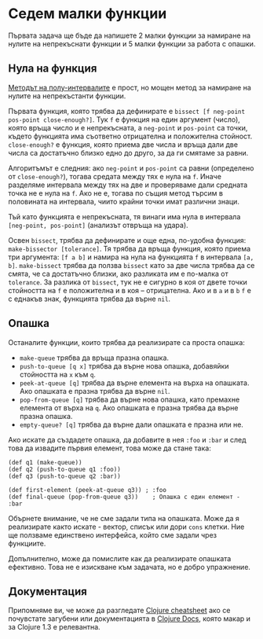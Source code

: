 # Седем малки функции

Първата задача ще бъде да напишете 2 малки функции за намиране на нулите на непрекъснати функции и 5 малки функции за работа с опашки.

## Нула на функция

[Методът на полу-интервалите](http://en.wikipedia.org/wiki/Bisection_method) е прост, но мощен метод за намиране на нулите на непрекъстанти функции.

Първата функция, която трябва да дефинирате е `bissect [f neg-point pos-point close-enough?]`. Тук `f` е функция на един аргумент (число), която връща число и е непрекъсната, a `neg-point` и `pos-point` са точки, където функцията има съответно отрицателна и положителна стойност. `close-enough?` е функция, която приема две числа и връща дали две числа са достатъчно близко едно до друго, за да ги смятаме за равни.

Алгоритъмът е следния: ако `neg-point` и `pos-point` са равни (определено от `close-enough?`), тогава средата между тях е нула на `f`. Иначе разделяме интервала между тях на две и проверяваме дали средната точка не е нула на `f`. Ако не е, тогава по същия метод търсим в половината на интервала, чиито крайни точки имат различни знаци.

Тъй като функцията е непрекъсната, тя винаги има нула в интервала `[neg-point, pos-point]` (анализът отвръща на удара).

Освен `bissect`, трябва да дефинирате и още една, по-удобна функция: `make-bissector [tolerance]`. Тя трябва да връща функция, която приема три аргумента: `[f a b]` и намира на нула на функцията `f` в интервала `[a, b]`. `make-bissect` трябва да ползва `bissect` като за две числа трябва да се смята, че са достатъчно близки, ако разликата им е по-малка от `tolerance`. За разлика от `bissect`, тук не е сигурно в коя от двете точки стойността на `f` е положителна и в коя – отрицателна. Ако и в `a` и в `b` `f` е с еднакъв знак, функцията трябва да върне `nil`.

## Опашка

Останалите функции, които трябва да реализирате са проста опашка:

* `make-queue` трябва да връща празна опашка.
* `push-to-queue [q x]` трябва да върне нова опашка, добавяйки стойността на `x` към `q`.
* `peek-at-queue [q]` трябва да върне елемента на върха на опашката. Ако опашката е празна трябва да върне `nil`.
* `pop-from-queue [q]` трябва да върне нова опашка, като премахне елемента от върха на `q`. Ако опашката е празна трябва да върне празна опашка.
* `empty-queue? [q]` трябва да върне дали опашката е празна или не.

Ако искате да създадете опашка, да добавите в нея `:foo` и `:bar` и след това да извадите първия елемент, това може да стане така:

    (def q1 (make-queue))
    (def q2 (push-to-queue q1 :foo))
    (def q3 (push-to-queue q2 :bar))

    (def first-element (peek-at-queue q3)) ; :foo
    (def final-queue (pop-from-queue q3))    ; Опашка с един елемент - :bar

Обърнете внимание, че не сме задали типа на опашката. Може да я реализирате както искате - вектор, списък или дори `cons` клетки. Ние ще ползваме единствено интерфейса, който сме задали чрез функциите.

Допълнително, може да помислите как да реализирате опашката ефективно. Това не е изискване към задачата, но е добро упражнение.

## Документация

Припомняме ви, че може да разгледате [Clojure cheatsheet](http://clojure.org/cheatsheet) ако се почувстате загубени или документацията в [Clojure Docs](http://clojuredocs.org/quickref/Clojure%20Core), която макар и за Clojure 1.3 е релевантна.
